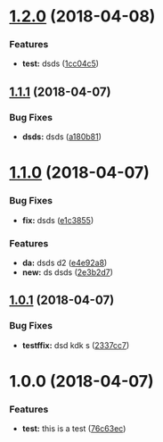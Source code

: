 <a name="1.2.0"></a>
# [1.2.0](https://github.com/NetanelBasal/ng-sem-version/compare/v1.1.1...v1.2.0) (2018-04-08)


### Features

* **test:** dsds ([1cc04c5](https://github.com/NetanelBasal/ng-sem-version/commit/1cc04c5))

<a name="1.1.1"></a>
## [1.1.1](https://github.com/NetanelBasal/ng-sem-version/compare/v1.1.0...v1.1.1) (2018-04-07)


### Bug Fixes

* **dsds:** dsds ([a180b81](https://github.com/NetanelBasal/ng-sem-version/commit/a180b81))

<a name="1.1.0"></a>
# [1.1.0](https://github.com/NetanelBasal/ng-sem-version/compare/v1.0.1...v1.1.0) (2018-04-07)


### Bug Fixes

* **fix:** dsds ([e1c3855](https://github.com/NetanelBasal/ng-sem-version/commit/e1c3855))


### Features

* **da:** dsds d2 ([e4e92a8](https://github.com/NetanelBasal/ng-sem-version/commit/e4e92a8))
* **new:** ds dsds ([2e3b2d7](https://github.com/NetanelBasal/ng-sem-version/commit/2e3b2d7))

<a name="1.0.1"></a>
## [1.0.1](https://github.com/NetanelBasal/ng-sem-version/compare/v1.0.0...v1.0.1) (2018-04-07)


### Bug Fixes

* **testffix:** dsd kdk s ([2337cc7](https://github.com/NetanelBasal/ng-sem-version/commit/2337cc7))

<a name="1.0.0"></a>
# 1.0.0 (2018-04-07)


### Features

* **test:** this is a test ([76c63ec](https://github.com/NetanelBasal/ng-sem-version/commit/76c63ec))

